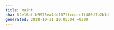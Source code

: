 ```yaml
---
title: maint
sha: 62e10affb9975ea4dd107ffcccfc1f480d7b2b1d
generated: 2018-10-11 10:05:04 +0200
---
```

